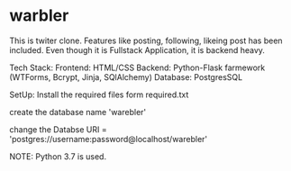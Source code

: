 # warbler
This is twiter clone. Features like posting, following, likeing post has been included. Even though it is Fullstack Application, it is backend heavy.

Tech Stack:
Frontend: HTML/CSS
Backend: Python-Flask farmework (WTForms, Bcrypt, Jinja, SQlAlchemy)
Database: PostgresSQL 

SetUp:
Install the required files form required.txt 

create the database name 'warebler'

change the Databse URI = 'postgres://username:password@localhost/warebler'

NOTE: Python 3.7 is used.



